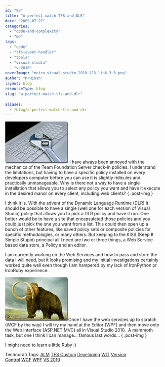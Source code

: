 ```yaml
---
id: "96"
title: "A perfect match TFS and DLR"
date: "2009-07-27"
categories:
  - "code-and-complexity"
  - "me"
tags:
  - "code"
  - "tfs-event-handler"
  - "tools"
  - "visual-studio"
  - "vs2010"
coverImage: "metro-visual-studio-2010-128-link-3-3.png"
author: "MrHinsh"
layout: blog
resourceType: blog
slug: "a-perfect-match-tfs-and-dlr"

aliases:
  - /blog/a-perfect-match-tfs-and-dlr
---
```


[![ConfigurationRequired](images/Aperfictmatch_701B-ConfigurationRequired_thumb-2-2.jpg)](http://blog.hinshelwood.com/files/2011/05/GWB-WindowsLiveWriter-Aperfictmatch_701B-ConfigurationRequired_2.jpg) I have always been annoyed with the mechanics of the Team Foundation Server check-in policies. I understand the limitations, but having to have a specific policy installed on every developers computer before you can use it is slightly ridicules and practically unmanageable. Why is there not a way to have a single installation that allows you to select any policy you want and have it execute in the desired manor on every client, including web clients?
{ .post-img }

I think it is. With the advent of the Dynamic Language Runtime (DLR) it should be possible to have a single (well one for each version of Visual Studio) policy that allows you to pick a DLR policy and have it run. One better would be to have a site that encapsulated those policies and you could just pick the one you want from a list. This could then open up a bunch of other features, like saved policy sets or composite policies for specific methodologies, or many others. But keeping to the KISS (Keep It Simple Stupid) principal all I need are two or three things, a Web Service based data store, a Policy and an editor.

I am currently working on the Web Services and how to pass and store the data I will need, but it looks promising and my initial investigations certainly worked quite well even though I am hampered by my lack of IronPython or IronRuby experience.

[![ar123456585516148](images/Aperfictmatch_701B-ar123456585516148_thumb-1-1.jpg)](http://blog.hinshelwood.com/files/2011/05/GWB-WindowsLiveWriter-Aperfictmatch_701B-ar123456585516148_2.jpg)Once I have the web services up to scratch (WCF by the way) I will try my hand at the Editor (WPF) and then move onto the Web interface (ASP.NET MVC) all in Visual Studio 2010.  A mammoth task, but one I think I can manage… famous last words…
{ .post-img }

I might need to learn a little Ruby :)

Technorati Tags: [ALM](http://technorati.com/tags/ALM) [TFS Custom](http://technorati.com/tags/TFS+Custom) [Developing](http://technorati.com/tags/Developing) [WIT](http://technorati.com/tags/WIT) [Version Control](http://technorati.com/tags/Version+Control) [WCF](http://technorati.com/tags/WCF) [WPF](http://technorati.com/tags/WPF) [VS 2010](http://technorati.com/tags/VS+2010)

